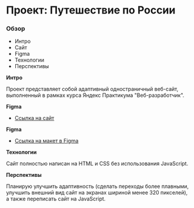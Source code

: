 # Проект: Путешествие по России

### Обзор
* Интро
* Сайт
* Figma
* Технологии
* Перспективы

**Интро**

Проект представляет собой адаптивный одностраничный веб-сайт, выполненный в рамках курса Яндекс Практикума "Веб-разработчик".

**Figma**

* [Ссылка на сайт](https://wladislaw17.github.io/russian-travel/)

**Figma**

* [Ссылка на макет в Figma](https://www.figma.com/file/5S2WSbEFL6awjVWJ0NWL8Q/Sprint-3_-Russia-_-desktop-mobile?node-id=28503%3A0)

**Технологии**

Сайт полностью написан на HTML и CSS без использования JavaScript.

**Перспективы**

Планирую улучшить адаптивность (сделать переходы более плавными, улучшить внешний вид сайт на экранах шириной менее 320 пикселей), а также переписать сайт на JavaScript.



